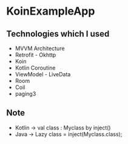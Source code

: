 # KoinExampleApp

## Technologies which I used

* MVVM Architecture
* Retrofit - Okhttp
* Koin
* Kotlin Coroutine
* ViewModel - LiveData
* Room
* Coil
* paging3


## Note
* Kotlin -> val class : Myclass by inject()
* Java -> Lazy<Myclass> class = inject(Myclass.class);
